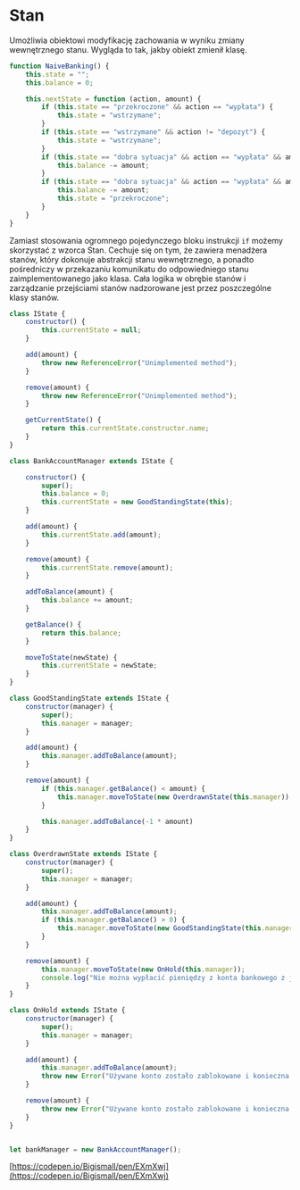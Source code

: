 # Stan

Umożliwia obiektowi modyfikację zachowania w wyniku zmiany wewnętrznego stanu. Wygląda to tak, jakby obiekt zmienił klasę.

```js
function NaiveBanking() {
    this.state = "";
    this.balance = 0;

    this.nextState = function (action, amount) {
        if (this.state == "przekroczone" && action == "wypłata") {
            this.state = "wstrzymane";
        }
        if (this.state == "wstrzymane" && action != "depozyt") {
            this.state = "wstrzymane";
        }
        if (this.state == "dobra sytuacja" && action == "wypłata" && amount <= this.balance) {
            this.balance -= amount;
        }
        if (this.state == "dobra sytuacja" && action == "wypłata" && amount > this.balance) {
            this.balance -= amount;
            this.state = "przekroczone";
        }
    }
}
```

Zamiast stosowania ogromnego pojedynczego bloku instrukcji `if` możemy skorzystać z wzorca Stan. Cechuje się on tym, że zawiera menadżera stanów, który dokonuje abstrakcji stanu wewnętrznego, a ponadto pośredniczy w przekazaniu komunikatu do odpowiedniego stanu zaimplementowanego jako klasa. Cała logika w obrębie stanów i zarządzanie przejściami stanów nadzorowane jest przez poszczególne klasy stanów.

```js
class IState {
    constructor() {
        this.currentState = null;
    }

    add(amount) {
        throw new ReferenceError("Unimplemented method");
    }

    remove(amount) {
        throw new ReferenceError("Unimplemented method");
    }

    getCurrentState() {
        return this.currentState.constructor.name;
    }
}

class BankAccountManager extends IState {

    constructor() {
        super();
        this.balance = 0;
        this.currentState = new GoodStandingState(this);
    }

    add(amount) {
        this.currentState.add(amount);
    }

    remove(amount) {
        this.currentState.remove(amount);
    }

    addToBalance(amount) {
        this.balance += amount;
    }

    getBalance() {
        return this.balance;
    }

    moveToState(newState) {
        this.currentState = newState;
    }
}

class GoodStandingState extends IState {
    constructor(manager) {
        super();
        this.manager = manager;
    }

    add(amount) {
        this.manager.addToBalance(amount);
    }

    remove(amount) {
        if (this.manager.getBalance() < amount) {
            this.manager.moveToState(new OverdrawnState(this.manager));
        }

        this.manager.addToBalance(-1 * amount)
    }
}

class OverdrawnState extends IState {
    constructor(manager) {
        super();
        this.manager = manager;
    }

    add(amount) {
        this.manager.addToBalance(amount);
        if (this.manager.getBalance() > 0) {
            this.manager.moveToState(new GoodStandingState(this.manager));
        }
    }

    remove(amount) {
        this.manager.moveToState(new OnHold(this.manager));
        console.log("Nie można wypłacić pieniędzy z konta bankowego z już przekroczonym saldem.");
    }
}

class OnHold extends IState {
    constructor(manager) {
        super();
        this.manager = manager;
    }

    add(amount) {
        this.manager.addToBalance(amount);
        throw new Error("Używane konto zostało zablokowane i konieczna jest wizyta w banku w celu wyjaśnienia tej kwestii.");
    }

    remove(amount) {
        throw new Error("Używane konto zostało zablokowane i konieczna jest wizyta w banku w celu wyjaśnienia tej kwestii.");
    }
}


let bankManager = new BankAccountManager();
```

[https://codepen.io/Bigismall/pen/EXmXwj](https://codepen.io/Bigismall/pen/EXmXwj)

